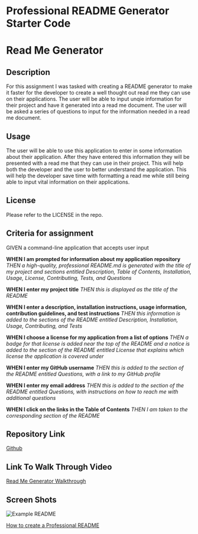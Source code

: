 # Professional README Generator Starter Code

# Read Me Generator

## Description

For this assignment I was tasked with creating a README generator to make it faster for the developer to create a well thought out read me they can use on their applications. The user will be able to input unqie information for their project and have it generated into a read me document. The user will be asked a series of questions to input for the information needed in a read me document.

## Usage

The user will be able to use this application to enter in some information about their application. After they have entered this information they will be presented with a read me that they can use in their project. This will help both the developer and the user to better understand the application. This will help the developer save time with formatting a read me while still being able to input vital information on their applications.

## License

Please refer to the LICENSE in the repo.

## Criteria for assignment

GIVEN a command-line application that accepts user input

**WHEN I am prompted for information about my application repository**
_THEN a high-quality, professional README.md is generated with the title of my project and sections entitled Description, Table of Contents, Installation, Usage, License, Contributing, Tests, and Questions_

**WHEN I enter my project title**
_THEN this is displayed as the title of the README_

**WHEN I enter a description, installation instructions, usage information, contribution guidelines, and test instructions**
_THEN this information is added to the sections of the README entitled Description, Installation, Usage, Contributing, and Tests_

**WHEN I choose a license for my application from a list of options**
_THEN a badge for that license is added near the top of the README and a notice is added to the section of the README entitled License that explains which license the application is covered under_

**WHEN I enter my GitHub username**
_THEN this is added to the section of the README entitled Questions, with a link to my GitHub profile_

**WHEN I enter my email address**
_THEN this is added to the section of the README entitled Questions, with instructions on how to reach me with additional questions_

**WHEN I click on the links in the Table of Contents**
_THEN I am taken to the corresponding section of the README_

## Repository Link

[Github](https://github.com/PintoDrop/enigma)

## Link To Walk Through Video

[Read Me Generator Walkthrough]()

## Screen Shots

![Example README]()







[How to create a Professional README](https://coding-boot-camp.github.io/full-stack/github/professional-readme-guide)
